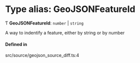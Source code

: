 # Type alias: GeoJSONFeatureId

Ƭ **GeoJSONFeatureId**: `number` \| `string`

A way to indentify a feature, either by string or by number

#### Defined in

src/source/geojson_source_diff.ts:4
